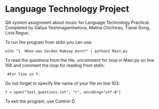 # Language Technology Project
QA system assignment about music for Language Technology Practical. Completed by Galiya Yeshmagambetova, Malina Chichirau, Tianai Dong, Livia Regus.

To run the program from stdin you can use:

```echo "1  When was Gordon Ramsay born?" | python3 Main.py```

To read the questions from the file, uncomment for loop in Main.py on line 106 and comment the loop for reading from stdin:

``` #for line in f:```

Do not forget to specify the name of your file on line 103:

```f = open("test_questions.txt", "r", encoding="utf-8")```

To exit the program, use Control-D
